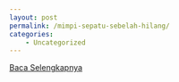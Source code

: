 ```yaml
---
layout: post
permalink: /mimpi-sepatu-sebelah-hilang/
categories:
    - Uncategorized
---
```


[Baca Selengkapnya](/09)